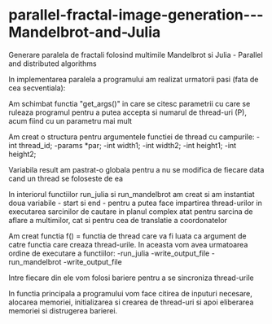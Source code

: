 # parallel-fractal-image-generation---Mandelbrot-and-Julia
Generare paralela de fractali folosind multimile Mandelbrot si Julia - Parallel and distributed algorithms



In implementarea paralela a programului am realizat urmatorii pasi (fata de cea secventiala):

Am schimbat functia "get_args()" in care se citesc parametrii cu care se ruleaza programul pentru a putea accepta si numarul de thread-uri (P), acum fiind cu un parametru mai mult

Am creat o structura pentru argumentele functiei de thread cu campurile:
			-int thread_id;
			-params *par;
			-int width1;
			-int width2;
			-int height1;
			-int height2;
			
Variabila result am pastrat-o globala pentru a nu se modifica de fiecare data cand un thread se foloseste de ea

In interiorul functiilor run_julia si run_mandelbrot am creat si am instantiat doua variabile - start si end - pentru a putea face impartirea thread-urilor in executarea sarcinilor de cautare in planul complex atat pentru sarcina de aflare a multimilor, cat si pentru cea de translatie a coordonatelor

Am creat functia f() = functia de thread care va fi luata ca argument de catre functia care creaza thread-urile. In aceasta vom avea urmatoarea ordine de executare a functiilor:
			-run_julia
			-write_output_file
			-run_mandelbrot
			-write_output_file
			
Intre fiecare din ele vom folosi bariere pentru a se sincroniza thread-urile

In functia principala a programului vom face citirea de inputuri necesare, alocarea memoriei, initializarea si crearea de thread-uri si apoi eliberarea memoriei si distrugerea barierei.
